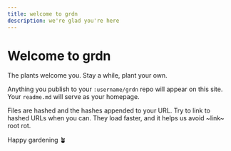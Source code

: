 ```yaml
---
title: welcome to grdn
description: we're glad you're here
---
```


# Welcome to grdn

The plants welcome you. Stay a while, plant your own.

Anything you publish to your `:username/grdn` repo will appear on this site. Your `readme.md` will serve as your homepage.

Files are hashed and the hashes appended to your URL. Try to link to hashed URLs when you can. They load faster, and it helps us avoid ~link~ root rot.

Happy gardening 🪴
